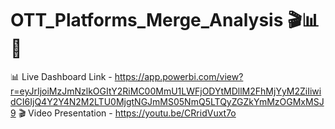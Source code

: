 # OTT_Platforms_Merge_Analysis 🎬📊🚀

📊 Live Dashboard Link - https://app.powerbi.com/view?r=eyJrIjoiMzJmNzlkOGItY2RiMC00MmU1LWFjODYtMDllM2FhMjYyM2ZiIiwidCI6IjQ4Y2Y4N2M2LTU0MjgtNGJmMS05NmQ5LTQyZGZkYmMzOGMxMSJ9
🎬 Video Presentation - https://youtu.be/CRridVuxt7o
